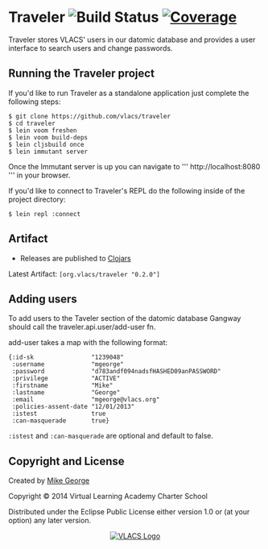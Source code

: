 # Traveler ![Build Status](https://codeship.io/projects/84d9a4a0-c8a0-0131-554f-3aa2000f7504/status) [![Coverage](http://img.shields.io/coveralls/vlacs/traveler/master.svg)](http://coveralls.io/r/vlacs/traveler)

Traveler stores VLACS' users in our datomic database and provides a user interface to search users and change passwords.

## Running the Traveler project

If you'd like to run Traveler as a standalone application just complete the following steps:

```
$ git clone https://github.com/vlacs/traveler
$ cd traveler
$ lein voom freshen
$ lein voom build-deps
$ lein cljsbuild once
$ lein immutant server
```

Once the Immutant server is up you can navigate to ''' http://localhost:8080 ''' in your browser.

If you'd like to connect to Traveler's REPL do the following inside of the project directory:

``` $ lein repl :connect ```

## Artifact

* Releases are published to [Clojars](http://clojars.org/org.vlacs/traveler "Traveler - Clojars")

Latest Artifact: ``` [org.vlacs/traveler "0.2.0"] ```

## Adding users

To add users to the Taveler section of the datomic database Gangway should call
the traveler.api.user/add-user fn.

add-user takes a map with the following format:

```
{:id-sk                "1239048"
 :username             "mgeorge"
 :password             "d783andf094nadsfHASHED09anPASSWORD"
 :privilege            "ACTIVE"
 :firstname            "Mike"
 :lastname             "George"
 :email                "mgeorge@vlacs.org"
 :policies-assent-date "12/01/2013"
 :istest               true
 :can-masquerade       true}
```
```:istest``` and ```:can-masquerade``` are optional and default to false.

## Copyright and License

Created by [Mike George](http://www.mikegeorge.org)

Copyright © 2014 Virtual Learning Academy Charter School

Distributed under the Eclipse Public License either version 1.0 or (at
your option) any later version.

<p align="center"><a href="http://vlacs.org/" target="_blank"><img src="http://vlacs.org/images/VLACS_logo_no_dep_website.png" alt="VLACS Logo"/></a></p>
